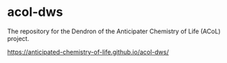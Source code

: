 # acol-dws
The repository for the Dendron of the Anticipater Chemistry of Life (ACoL) project.

https://anticipated-chemistry-of-life.github.io/acol-dws/
